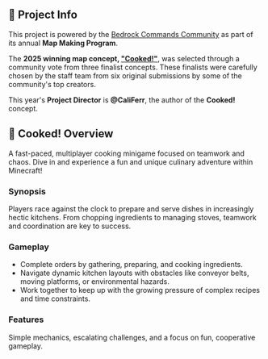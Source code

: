 ## 📌 Project Info  

This project is powered by the [Bedrock Commands Community](https://discord.com/servers/bedrock-commands-community-924894457894174740) as part of its annual **Map Making Program**.  

The **2025 winning map concept, ["Cooked!"](https://bedrockcommands.github.io/Cooked/)**, was selected through a community vote from three finalist concepts. These finalists were carefully chosen by the staff team from six original submissions by some of the community's top creators.  

This year's **Project Director** is **@CaliFerr**, the author of the **Cooked!** concept.

## 🍳 Cooked! Overview

A fast-paced, multiplayer cooking minigame focused on teamwork and chaos.
Dive in and experience a fun and unique culinary adventure within Minecraft!

### Synopsis  
Players race against the clock to prepare and serve dishes in increasingly hectic kitchens. From chopping ingredients to managing stoves, teamwork and coordination are key to success.  

### Gameplay  
- Complete orders by gathering, preparing, and cooking ingredients.  
- Navigate dynamic kitchen layouts with obstacles like conveyor belts, moving platforms, or environmental hazards.  
- Work together to keep up with the growing pressure of complex recipes and time constraints.  

### Features  
Simple mechanics, escalating challenges, and a focus on fun, cooperative gameplay.
